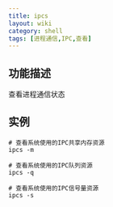 ```yaml
---
title: ipcs
layout: wiki
category: shell
tags: [进程通信,IPC,查看]
---
```


## 功能描述

查看进程通信状态

## 实例

~~~
# 查看系统使用的IPC共享内存资源
ipcs -m 

# 查看系统使用的IPC队列资源
ipcs -q 

# 查看系统使用的IPC信号量资源
ipcs -s 
~~~
